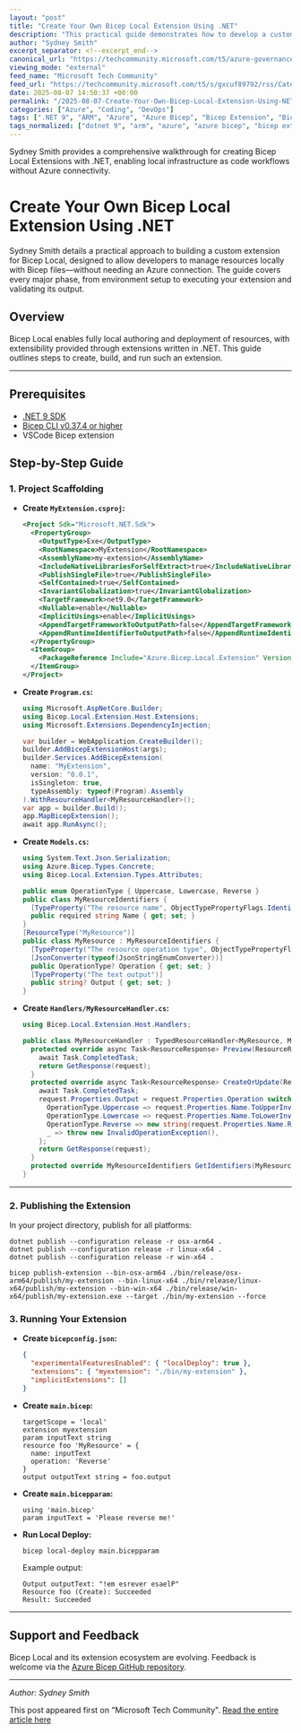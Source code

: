 ```yaml
---
layout: "post"
title: "Create Your Own Bicep Local Extension Using .NET"
description: "This practical guide demonstrates how to develop a custom Bicep Local Extension with .NET, enabling fully local resource management with Bicep syntax outside of Azure ARM. Step-by-step instructions cover project scaffolding, implementing resource handlers, packaging, and executing your extension, assuming familiarity with .NET and Bicep CLI."
author: "Sydney Smith"
excerpt_separator: <!--excerpt_end-->
canonical_url: "https://techcommunity.microsoft.com/t5/azure-governance-and-management/create-your-own-bicep-local-extension-using-net/ba-p/4439967"
viewing_mode: "external"
feed_name: "Microsoft Tech Community"
feed_url: "https://techcommunity.microsoft.com/t5/s/gxcuf89792/rss/Category?category.id=Azure"
date: 2025-08-07 14:50:37 +00:00
permalink: "/2025-08-07-Create-Your-Own-Bicep-Local-Extension-Using-NET.html"
categories: ["Azure", "Coding", "DevOps"]
tags: [".NET 9", "ARM", "Azure", "Azure Bicep", "Bicep Extension", "Bicep Local", "C#", "CLI", "Coding", "Community", "Custom Extension", "DevOps", "IaC", "Local Deployment", "Main.bicep", "Program.cs", "Project Scaffolding", "Resource Handler", "VS Code"]
tags_normalized: ["dotnet 9", "arm", "azure", "azure bicep", "bicep extension", "bicep local", "csharp", "cli", "coding", "community", "custom extension", "devops", "iac", "local deployment", "maindotbicep", "programdotcs", "project scaffolding", "resource handler", "vs code"]
---
```


Sydney Smith provides a comprehensive walkthrough for creating Bicep Local Extensions with .NET, enabling local infrastructure as code workflows without Azure connectivity.<!--excerpt_end-->

# Create Your Own Bicep Local Extension Using .NET

Sydney Smith details a practical approach to building a custom extension for Bicep Local, designed to allow developers to manage resources locally with Bicep files—without needing an Azure connection. The guide covers every major phase, from environment setup to executing your extension and validating its output.

## Overview

Bicep Local enables fully local authoring and deployment of resources, with extensibility provided through extensions written in .NET. This guide outlines steps to create, build, and run such an extension.

---

## Prerequisites

- [.NET 9 SDK](https://dotnet.microsoft.com/en-us/download/dotnet/9.0)
- [Bicep CLI v0.37.4 or higher](https://github.com/Azure/bicep/releases/tag/v0.37.4)
- VSCode Bicep extension

## Step-by-Step Guide

### 1. Project Scaffolding

- **Create `MyExtension.csproj`:**

  ```xml
  <Project Sdk="Microsoft.NET.Sdk">
    <PropertyGroup>
      <OutputType>Exe</OutputType>
      <RootNamespace>MyExtension</RootNamespace>
      <AssemblyName>my-extension</AssemblyName>
      <IncludeNativeLibrariesForSelfExtract>true</IncludeNativeLibrariesForSelfExtract>
      <PublishSingleFile>true</PublishSingleFile>
      <SelfContained>true</SelfContained>
      <InvariantGlobalization>true</InvariantGlobalization>
      <TargetFramework>net9.0</TargetFramework>
      <Nullable>enable</Nullable>
      <ImplicitUsings>enable</ImplicitUsings>
      <AppendTargetFrameworkToOutputPath>false</AppendTargetFrameworkToOutputPath>
      <AppendRuntimeIdentifierToOutputPath>false</AppendRuntimeIdentifierToOutputPath>
    </PropertyGroup>
    <ItemGroup>
      <PackageReference Include="Azure.Bicep.Local.Extension" Version="0.37.4" />
    </ItemGroup>
  </Project>
  ```

- **Create `Program.cs`:**

  ```csharp
  using Microsoft.AspNetCore.Builder;
  using Bicep.Local.Extension.Host.Extensions;
  using Microsoft.Extensions.DependencyInjection;

  var builder = WebApplication.CreateBuilder();
  builder.AddBicepExtensionHost(args);
  builder.Services.AddBicepExtension(
    name: "MyExtension",
    version: "0.0.1",
    isSingleton: true,
    typeAssembly: typeof(Program).Assembly
  ).WithResourceHandler<MyResourceHandler>();
  var app = builder.Build();
  app.MapBicepExtension();
  await app.RunAsync();
  ```

- **Create `Models.cs`:**

  ```csharp
  using System.Text.Json.Serialization;
  using Azure.Bicep.Types.Concrete;
  using Bicep.Local.Extension.Types.Attributes;

  public enum OperationType { Uppercase, Lowercase, Reverse }
  public class MyResourceIdentifiers {
    [TypeProperty("The resource name", ObjectTypePropertyFlags.Identifier | ObjectTypePropertyFlags.Required)]
    public required string Name { get; set; }
  }
  [ResourceType("MyResource")]
  public class MyResource : MyResourceIdentifiers {
    [TypeProperty("The resource operation type", ObjectTypePropertyFlags.Required)]
    [JsonConverter(typeof(JsonStringEnumConverter))]
    public OperationType? Operation { get; set; }
    [TypeProperty("The text output")]
    public string? Output { get; set; }
  }
  ```

- **Create `Handlers/MyResourceHandler.cs`:**

  ```csharp
  using Bicep.Local.Extension.Host.Handlers;

  public class MyResourceHandler : TypedResourceHandler<MyResource, MyResourceIdentifiers> {
    protected override async Task<ResourceResponse> Preview(ResourceRequest request, CancellationToken cancellationToken) {
      await Task.CompletedTask;
      return GetResponse(request);
    }
    protected override async Task<ResourceResponse> CreateOrUpdate(ResourceRequest request, CancellationToken cancellationToken) {
      await Task.CompletedTask;
      request.Properties.Output = request.Properties.Operation switch {
        OperationType.Uppercase => request.Properties.Name.ToUpperInvariant(),
        OperationType.Lowercase => request.Properties.Name.ToLowerInvariant(),
        OperationType.Reverse => new string(request.Properties.Name.Reverse().ToArray()),
        _ => throw new InvalidOperationException(),
      };
      return GetResponse(request);
    }
    protected override MyResourceIdentifiers GetIdentifiers(MyResource properties) => new() { Name = properties.Name };
  }
  ```

---

### 2. Publishing the Extension

In your project directory, publish for all platforms:

```shell
dotnet publish --configuration release -r osx-arm64 .
dotnet publish --configuration release -r linux-x64 .
dotnet publish --configuration release -r win-x64 .

bicep publish-extension --bin-osx-arm64 ./bin/release/osx-arm64/publish/my-extension --bin-linux-x64 ./bin/release/linux-x64/publish/my-extension --bin-win-x64 ./bin/release/win-x64/publish/my-extension.exe --target ./bin/my-extension --force
```

### 3. Running Your Extension

- **Create `bicepconfig.json`:**

  ```json
  {
    "experimentalFeaturesEnabled": { "localDeploy": true },
    "extensions": { "myextension": "./bin/my-extension" },
    "implicitExtensions": []
  }
  ```

- **Create `main.bicep`:**

  ```bicep
  targetScope = 'local'
  extension myextension
  param inputText string
  resource foo 'MyResource' = {
    name: inputText
    operation: 'Reverse'
  }
  output outputText string = foo.output
  ```

- **Create `main.bicepparam`:**

  ```bicep
  using 'main.bicep'
  param inputText = 'Please reverse me!'
  ```

- **Run Local Deploy:**

  ```shell
  bicep local-deploy main.bicepparam
  ```

  Example output:

  ```
  Output outputText: "!em esrever esaelP"
  Resource foo (Create): Succeeded
  Result: Succeeded
  ```

---

## Support and Feedback

Bicep Local and its extension ecosystem are evolving. Feedback is welcome via the [Azure Bicep GitHub repository](https://github.com/Azure/bicep).

---

*Author: Sydney Smith*

This post appeared first on "Microsoft Tech Community". [Read the entire article here](https://techcommunity.microsoft.com/t5/azure-governance-and-management/create-your-own-bicep-local-extension-using-net/ba-p/4439967)
